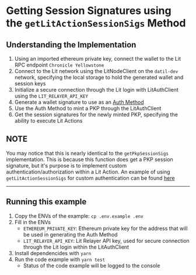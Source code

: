 # Getting Session Signatures using the `getLitActionSessionSigs` Method
## Understanding the Implementation
1. Using an imported ethereum private key, connect the wallet to the Lit RPC endpoint `Chronicle Yellowstone`
2. Connect to the Lit network using the LitNodeClient on the `datil-dev` network, specifying the local storage to hold the generated wallet and session keys
3. Initialize a secure connection through the Lit login with LitAuthClient using the `LIT_RELAYER_API_KEY`
4. Generate a wallet signature to use as an [Auth Method](https://v6-api-doc-lit-js-sdk.vercel.app/interfaces/types_src.AuthMethod.html)
5. Use the Auth Method to mint a PKP through the LitAuthClient
6. Get the session signatures for the newly minted PKP, specifying the ability to execute Lit Actions

**NOTE**
---

You may notice that this is nearly identical to the `getPkpSessionSigs` implementation. This is because this function does get a PKP session signature, but it's purpose is to implement custom authentication/authorization within a Lit Action. An example of using `getLitActionSessionSigs` for custom authentication can be found [here](../../custom-auth/browser/src/index.ts#L284)

---

## Running this example
1. Copy the ENVs of the example: `cp .env.example .env`
2. Fill in the ENVs
    * `ETHEREUM_PRIVATE_KEY`: Ethereum private key for the address that will be used in generating the Auth Method
    * `LIT_RELAYER_API_KEY`: Lit Relayer API key, used for secure connection through the Lit login within the LitAuthClient
3. Install dependencides with `yarn`
4. Run the code example with `yarn test`
    * Status of the code example will be logged to the console